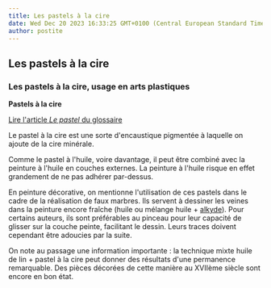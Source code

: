 ```yaml
---
title: Les pastels à la cire
date: Wed Dec 20 2023 16:33:25 GMT+0100 (Central European Standard Time)
author: postite
---
```


## Les pastels à la cire
### Les pastels à la cire, usage en arts plastiques
 **Pastels à la cire**

[Lire l'article _Le pastel_ du glossaire](pastel.html)

Le pastel à la cire est une sorte d'encaustique pigmentée à laquelle on ajoute de la cire minérale.

Comme le pastel à l'huile, voire davantage, il peut être combiné avec la peinture à l'huile en couches externes. La peinture à l'huile risque en effet grandement de ne pas adhérer par-dessus.

En peinture décorative, on mentionne l'utilisation de ces pastels dans le cadre de la réalisation de faux marbres. Ils servent à dessiner les veines dans la peinture encore fraîche (huile ou mélange huile + [alkyde](alkydes.html)). Pour certains auteurs, ils sont préférables au pinceau pour leur capacité de glisser sur la couche peinte, facilitant le dessin. Leurs traces doivent cependant être adoucies par la suite.

On note au passage une information importante : la technique mixte huile de lin + pastel à la cire peut donner des résultats d'une permanence remarquable. Des pièces décorées de cette manière au XVIIème siècle sont encore en bon état.

